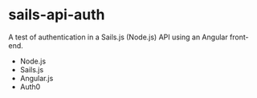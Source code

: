# sails-api-auth
A test of authentication in a Sails.js (Node.js) API using an Angular front-end.

- Node.js
- Sails.js
- Angular.js
- Auth0

